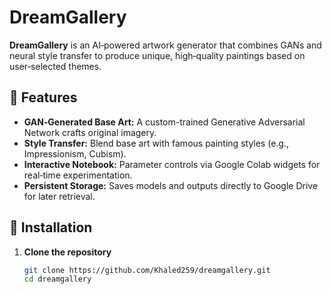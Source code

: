 # DreamGallery

**DreamGallery** is an AI‑powered artwork generator that combines GANs and neural style transfer to produce unique, high‑quality paintings based on user‑selected themes.  

## 🎨 Features
- **GAN‑Generated Base Art:** A custom-trained Generative Adversarial Network crafts original imagery.  
- **Style Transfer:** Blend base art with famous painting styles (e.g., Impressionism, Cubism).  
- **Interactive Notebook:** Parameter controls via Google Colab widgets for real‑time experimentation.  
- **Persistent Storage:** Saves models and outputs directly to Google Drive for later retrieval.  

## 🚀 Installation

1. **Clone the repository**  
   ```bash
   git clone https://github.com/Khaled259/dreamgallery.git
   cd dreamgallery

